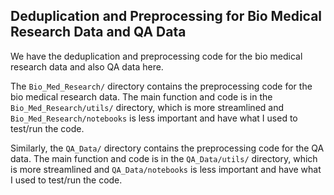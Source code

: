 ## Deduplication and Preprocessing for Bio Medical Research Data and QA Data

We have the deduplication and preprocessing code for the bio medical research data and also QA data here.

The `Bio_Med_Research/` directory contains the preprocessing code for the bio medical research data. The main function and code
is in the `Bio_Med_Research/utils/` directory, which is more streamlined and `Bio_Med_Research/notebooks` is less important and have what I used to test/run the code.

Similarly, the `QA_Data/` directory contains the preprocessing code for the QA data. The main function and code
is in the `QA_Data/utils/` directory, which is more streamlined and `QA_Data/notebooks` is less important and have what I used to test/run the code.

